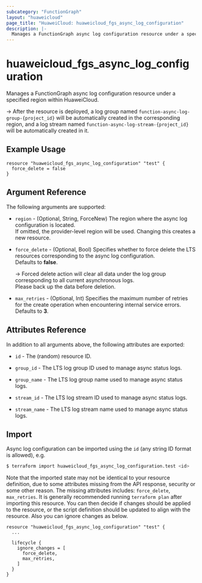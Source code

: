 ```yaml
---
subcategory: "FunctionGraph"
layout: "huaweicloud"
page_title: "HuaweiCloud: huaweicloud_fgs_async_log_configuration"
description: |-
  Manages a FunctionGraph async log configuration resource under a specified region within HuaweiCloud.
---
```


# huaweicloud_fgs_async_log_configuration

Manages a FunctionGraph async log configuration resource under a specified region within HuaweiCloud.

-> After the resource is deployed, a log group named `function-async-log-group-{project_id}` will be automatically
   created in the corresponding region, and a log stream named `function-async-log-stream-{project_id}` will be
   automatically created in it.

## Example Usage

```hcl
resource "huaweicloud_fgs_async_log_configuration" "test" {
  force_delete = false
}
```

## Argument Reference

The following arguments are supported:

* `region` - (Optional, String, ForceNew) The region where the async log configuration is located.  
  If omitted, the provider-level region will be used. Changing this creates a new resource.

* `force_delete` - (Optional, Bool) Specifies whether to force delete the LTS resources corresponding to the async log
  configuration.  
  Defaults to **false**.

  -> Forced delete action will clear all data under the log group corresponding to all current asynchronous logs.<br>
     Please back up the data before deletion.

* `max_retries` - (Optional, Int) Specifies the maximum number of retries for the create operation when encountering
  internal service errors.  
  Defaults to **3**.

## Attributes Reference

In addition to all arguments above, the following attributes are exported:

* `id` - The (random) resource ID.

* `group_id` - The LTS log group ID used to manage async status logs.

* `group_name` - The LTS log group name used to manage async status logs.

* `stream_id` - The LTS log stream ID used to manage async status logs.

* `stream_name` - The LTS log stream name used to manage async status logs.

## Import

Async log configuration can be imported using the `id` (any string ID format is allowed), e.g.

```bash
$ terraform import huaweicloud_fgs_async_log_configuration.test <id>
```

Note that the imported state may not be identical to your resource definition, due to some attributes missing from the
API response, security or some other reason.
The missing attributes includes: `force_delete`, `max_retries`.
It is generally recommended running `terraform plan` after importing this resource.
You can then decide if changes should be applied to the resource, or the script definition should be updated to
align with the resource. Also you can ignore changes as below.

```hcl
resource "huaweicloud_fgs_async_log_configuration" "test" {
  ...

  lifecycle {
    ignore_changes = [
      force_delete,
      max_retries,
    ]
  }
}
```
